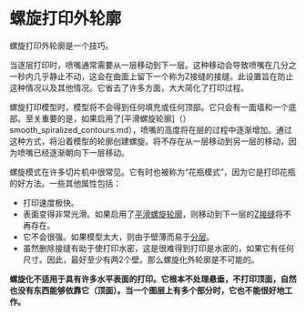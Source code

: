 螺旋打印外轮廓
====
螺旋打印外轮廓是一个技巧。

当逐层打印时，喷嘴通常需要从一层移动到下一层。这种移动会导致喷嘴在几分之一秒内几乎静止不动，这会在曲面上留下一个称为Z接缝的接缝。此设置旨在防止这种情况以及其他情况。它省去了许多方面，大大简化了打印过程。

螺旋打印模型时，模型将不会得到任何填充或任何顶部。它只会有一面墙和一个底部。至关重要的是，如果启用了[平滑螺旋轮廓]（）smooth_spiralized_contours.md），喷嘴的高度将在层的过程中逐渐增加。通过这种方式，将沿着模型的轮廓创建螺旋。将不存在从一层移动到另一层的移动，因为喷嘴已经逐渐朝向下一层移动。

螺旋模式在许多切片机中很常见。它有时也被称为“花瓶模式”，因为它是打印花瓶的好方法。一些其他属性包括：
* 打印速度极快。
* 表面变得非常光滑。如果启用了[平滑螺旋轮廓](smooth_spiralized_contours.md)，则移动到下一层的[Z接缝](../troubleshooting/seam.md)将不再存在。
* 它不会很强。如果模型太大，则由于壁薄而易于[分层](../troubleshooting/layer_splitting.md)。
* 虽然删除接缝有助于使打印水密，这是很难得到打印是水密的，如果它有任何尺寸。因此，最好至少有两2个壁。那么螺旋化外轮廓是不可能的。

**螺旋化不适用于具有许多水平表面的打印。它根本不处理悬垂，不打印顶面，自然也没有东西能够依靠它（顶面）。当一个图层上有多个部分时，它也不能很好地工作。**
